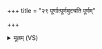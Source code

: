 +++
title = "२९ पूर्णात्पूर्णमुदचति पूर्णम्"

+++
<details><summary>मूलम् (VS)</summary>

पू॒र्णात्पू॒र्णमुद॑चति पू॒र्णं पू॒र्णेन॑ सिच्यते। उ॒तो तद॒द्य वि॑द्याम॒ यत॒स्तत्प॑रिषि॒च्यते॑ ॥
</details>